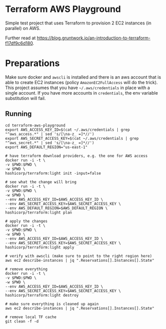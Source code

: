 # Terraform AWS Playground

Simple test project that uses Terraform to provision 2 EC2 instances (in parallel) on AWS. 

Further read at https://blog.gruntwork.io/an-introduction-to-terraform-f17df9c6d180.

# Preparations

Make sure docker and `awscli` is installed and there is an aws account that is able to create EC2 instances (policy `AmazonEC2FullAccess` will do the trick).
This project assumes that you have `~/.aws/credentials` in place with a single account. If you have more accounts in `credentials`, the env variable substitution will fail.


## Running

```
cd terraform-aws-playground
export AWS_ACCESS_KEY_ID=$(cat ~/.aws/credentials | grep "^aws_access.*" | sed 's/[\na-z_ =]*//')
export AWS_SECRET_ACCESS_KEY=$(cat ~/.aws/credentials | grep "^aws_secret.*" | sed 's/[\na-z_ =]*//')
export AWS_DEFAULT_REGION="us-east-1"

# have terraform download providers, e.g. the one for AWS access
docker run -i -t \
-v $PWD:$PWD \
-w $PWD \
hashicorp/terraform:light init -input=false

# see what the change will bring
docker run -i -t \
-v $PWD:$PWD \
-w $PWD \
--env AWS_ACCESS_KEY_ID=$AWS_ACCESS_KEY_ID \
--env AWS_SECRET_ACCESS_KEY=$AWS_SECRET_ACCESS_KEY \
--env AWS_DEFAULT_REGION=$AWS_DEFAULT_REGION \
hashicorp/terraform:light plan

# apply the changes
docker run -i -t \
-v $PWD:$PWD \
-w $PWD \
--env AWS_ACCESS_KEY_ID=$AWS_ACCESS_KEY_ID \
--env AWS_SECRET_ACCESS_KEY=$AWS_SECRET_ACCESS_KEY \
hashicorp/terraform:light apply

# verify with awscli (make sure to point to the right region here)
aws ec2 describe-instances | jq ".Reservations[].Instances[].State" 

# remove everything
docker run -i -t \
-v $PWD:$PWD \
-w $PWD \
--env AWS_ACCESS_KEY_ID=$AWS_ACCESS_KEY_ID \
--env AWS_SECRET_ACCESS_KEY=$AWS_SECRET_ACCESS_KEY \
hashicorp/terraform:light destroy

# make sure everything is cleaned up again
aws ec2 describe-instances | jq ".Reservations[].Instances[].State" 

# remove local TF cache
git clean -f -d
```

